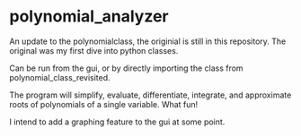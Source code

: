 # polynomial_analyzer
An update to the polynomialclass, the originial is still in this repository.  The original was my first dive into python classes.

Can be run from the gui, or by directly importing the class from polynomial_class_revisited.

The program will simplify, evaluate, differentiate, integrate, and approximate roots of polynomials of a single variable. What fun!

I intend to add a graphing feature to the gui at some point.  
